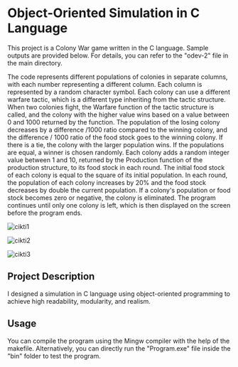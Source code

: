 # Object-Oriented Simulation in C Language
This project is a Colony War game written in the C language. Sample outputs are provided below. For details, you can refer to the "odev-2" file in the main directory.


The code represents different populations of colonies in separate columns, with each number representing a different column.
Each column is represented by a random character symbol.
Each colony can use a different warfare tactic, which is a different type inheriting from the tactic structure.
When two colonies fight, the Warfare function of the tactic structure is called, and the colony with the higher value wins based on a value between 0 and 1000 returned by the function.
The population of the losing colony decreases by a difference /1000 ratio compared to the winning colony, and the difference / 1000 ratio of the food stock goes to the winning colony.
If there is a tie, the colony with the larger population wins. If the populations are equal, a winner is chosen randomly.
Each colony adds a random integer value between 1 and 10, returned by the Production function of the production structure, to its food stock in each round.
The initial food stock of each colony is equal to the square of its initial population.
In each round, the population of each colony increases by 20% and the food stock decreases by double the current population.
If a colony's population or food stock becomes zero or negative, the colony is eliminated.
The program continues until only one colony is left, which is then displayed on the screen before the program ends.


![cikti1](https://github.com/osmntahir/ColonyWar-C/blob/master/images/Screen%20Shot%205-22-2023%20at%2012.22%20AM.png?raw=true)



![cikti2](https://github.com/osmntahir/ColonyWar-C/blob/master/images/Screen%20Shot%205-22-2023%20at%2012.23%20AM.png?raw=true)



![cikti3](https://github.com/osmntahir/ColonyWar-C/blob/master/images/Screen%20Shot%205-22-2023%20at%2012.23%20AM%20-%202.png?raw=true)


## Project Description
I designed a simulation in C language using object-oriented programming to achieve high readability, modularity, and realism.

## Usage
You can compile the program using the Mingw compiler with the help of the makefile. Alternatively, you can directly run the "Program.exe" file inside the "bin" folder to test the program.
